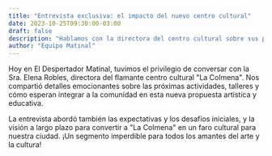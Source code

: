 ```yaml
---
title: "Entrevista exclusiva: el impacto del nuevo centro cultural"
date: 2023-10-25T09:30:00-03:00
draft: false
description: "Hablamos con la directora del centro cultural sobre sus planes y la reacción de la comunidad."
author: "Equipo Matinal"
---
```


Hoy en El Despertador Matinal, tuvimos el privilegio de conversar con la Sra. Elena Robles, directora del flamante centro cultural "La Colmena". Nos compartió detalles emocionantes sobre las próximas actividades, talleres y cómo esperan integrar a la comunidad en esta nueva propuesta artística y educativa.

La entrevista abordó también las expectativas y los desafíos iniciales, y la visión a largo plazo para convertir a "La Colmena" en un faro cultural para nuestra ciudad. ¡Un segmento imperdible para todos los amantes del arte y la cultura!